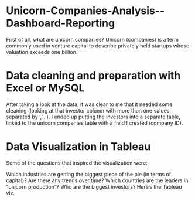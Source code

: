 # Unicorn-Companies-Analysis--Dashboard-Reporting

First of all, what are unicorn companies? Unicorn (companies) is a term 
commonly used in venture capital to describe privately held startups 
whose valuation exceeds one billion.

# Data cleaning and preparation with Excel or MySQL

After taking a look at the data, it was clear to me that it needed some cleaning 
(looking at that investor column with more than one values separated by ‘,’…). 
I ended up putting the investors into a separate table, linked to the unicorn 
companies table with a field I created (company ID).

# Data Visualization in Tableau

Some of the questions that inspired the visualization were:

Which industries are getting the biggest piece of the pie (in terms of capital)?
Are there any trends over time?
Which countries are the leaders in “unicorn production”?
Who are the biggest investors?
Here’s the Tableau viz.
